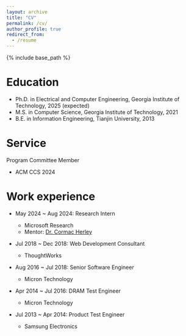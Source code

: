 ```yaml
---
layout: archive
title: "CV"
permalink: /cv/
author_profile: true
redirect_from:
  - /resume
---
```


{% include base_path %}

Education
======
* Ph.D. in Electrical and Computer Engineering, Georgia Institute of Technology, 2025 (expected)
* M.S. in Computer Science, Georgia Institute of Technology, 2021
* B.E. in Information Engineering, Tianjin University, 2013

Service
======
Program Committee Member
* ACM CCS 2024



Work experience
======
* May 2024 ~ Aug 2024: Research Intern
  * Microsoft Research
  * Mentor: [Dr. Cormac Herley](https://www.microsoft.com/en-us/research/people/cormac/)

* Jul 2018 ~ Dec 2018: Web Development Consultant
  * ThoughtWorks
  
* Aug 2016 ~ Jul 2018: Senior Software Engineer
  * Micron Technology
  
* Apr 2014 ~ Jul 2016: DRAM Test Engineer
    * Micron Technology
   
* Jul 2013 ~ Apr 2014: Product Test Engineer
    * Samsung Electronics

